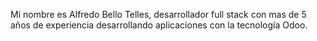 Mi nombre es Alfredo Bello Telles, desarrollador full stack con mas de 5 años de experiencia desarrollando aplicaciones con la tecnología Odoo.
